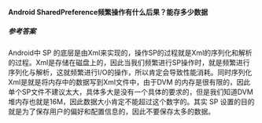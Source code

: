 #### Android SharedPreference频繁操作有什么后果？能存多少数据

##### 参考答案

Android中 SP 的底层是由Xml来实现的，操作SP的过程就是Xml的序列化和解析的过程。Xml是存储在磁盘上的，因此当我们频繁进行SP操作时，就是频繁进行序列化与解析，这就频繁进行I/O的操作，所以肯定会导致性能消耗。同时序列化Xml是就是将内存中的数据写到Xml文件中，由于DVM 的内存是很有限的，因此单个SP文件不建议太大，具体多大是没有一个具体的要求的，但是我们知道DVM 堆内存也就是16M，因此数据大小肯定不能超过这个数字的。其实 SP 设置的目的就是为了保存用户的偏好和配置信息的，因此不要保存太多的数据。